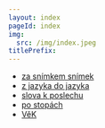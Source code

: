 ```yaml
---
layout: index
pageId: index
img:
  src: /img/index.jpeg
titlePrefix:
---
```

<nav class="vr-loose-4xl text-right tracking-tight md:order-first md:mr-4 md:self-center">

* [za snímkem snímek](za-snimkem-snimek)
* [z jazyka do jazyka](z-jazyka-do-jazyka)
* [slova k poslechu](slova-k-poslechu)
* [po stopách](po-stopach)
* [VěK](vek)

</nav>